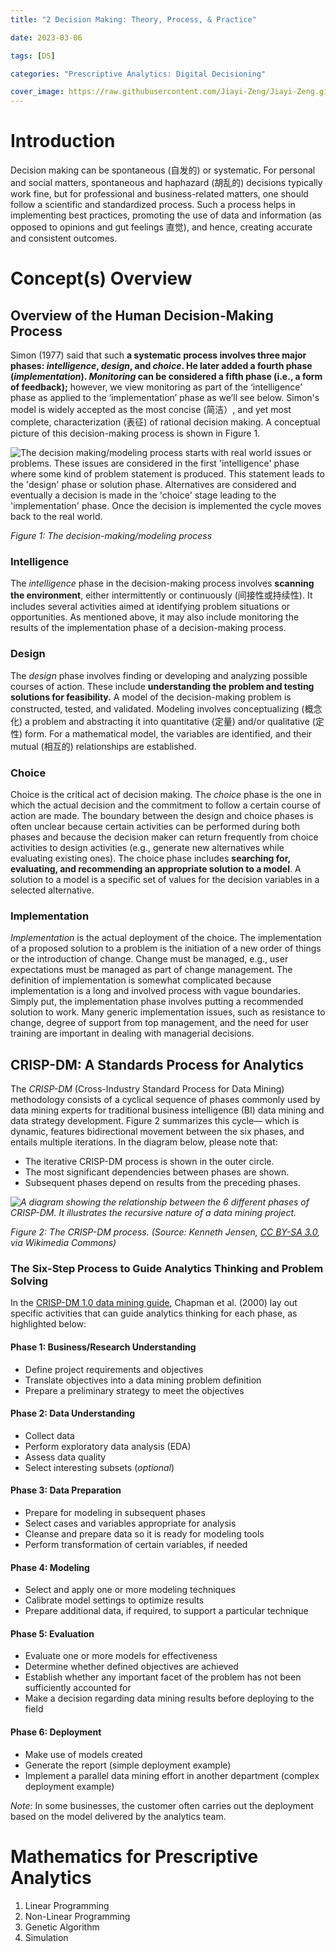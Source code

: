 ```yaml
---
title: "2 Decision Making: Theory, Process, & Practice"

date: 2023-03-06

tags: [DS]

categories: "Prescriptive Analytics: Digital Decisioning"

cover_image: https://raw.githubusercontent.com/Jiayi-Zeng/Jiayi-Zeng.github.io/pic/img/202303061115%20(2).png
---
```


# **Introduction**

Decision making can be spontaneous (自发的) or systematic. For personal and social matters, spontaneous and haphazard (胡乱的) decisions typically work fine, but for professional and business-related matters, one should follow a scientific and standardized process. Such a process helps in implementing best practices, promoting the use of data and information (as opposed to opinions and gut feelings 直觉), and hence, creating accurate and consistent outcomes. 

# **Concept(s) Overview** 

## Overview of the Human Decision-Making Process

Simon (1977) said that such **a systematic process involves three major phases: *intelligence*, *design*, and *choice*. He later added a fourth phase (*implementation*). *Monitoring* can be considered a fifth phase (i.e., a form of feedback);** however, we view monitoring as part of the ‘intelligence’ phase as applied to the ‘implementation’ phase as we’ll see below. Simon's model is widely accepted as the most concise (简洁）, and yet most complete, characterization (表征) of rational decision making. A conceptual picture of this decision-making process is shown in Figure 1.

![The decision making/modeling process starts with real world issues or problems. These issues are considered in the first 'intelligence' phase where some kind of problem statement is produced. This statement leads to the 'design' phase or solution phase. Alternatives are considered and eventually a decision is made in the 'choice' stage leading to the 'implementation' phase. Once the decision is implemented the cycle moves back to the real world.](https://lh4.googleusercontent.com/4e-dWnGfX1r9mIs7UcuwLkWlXHdhuP0gPvEnVUpnpyGN0eidcmgn5_Z2_tvOQGAmMX1UbNSn-5eYBoU4b1DPbAUBzEGngOH-hUq1Y8oODFQEjpUn4ymzE-s-bEi4M67yM1oQ1rlz_eQhJr-YVT-vWQ)

*Figure 1: The decision-making/modeling process*

### Intelligence

The *intelligence* phase in the decision-making process involves **scanning the environment**, either intermittently or continuously (间接性或持续性). It includes several activities aimed at identifying problem situations or opportunities. As mentioned above, it may also include monitoring the results of the implementation phase of a decision-making process.

### Design

The *design* phase involves finding or developing and analyzing possible courses of action. These include **understanding the problem and testing solutions for feasibility.** A model of the decision-making problem is constructed, tested, and validated. Modeling involves conceptualizing (概念化) a problem and abstracting it into quantitative (定量) and/or qualitative (定性) form. For a mathematical model, the variables are identified, and their mutual (相互的) relationships are established.

### Choice

Choice is the critical act of decision making. The *choice* phase is the one in which the actual decision and the commitment to follow a certain course of action are made. The boundary between the design and choice phases is often unclear because certain activities can be performed during both phases and because the decision maker can return frequently from choice activities to design activities (e.g., generate new alternatives while evaluating existing ones). The choice phase includes **searching for, evaluating, and recommending an appropriate solution to a model**. A solution to a model is a specific set of values for the decision variables in a selected alternative.

### Implementation

*Implementation* is the actual deployment of the choice. The implementation of a proposed solution to a problem is the initiation of a new order of things or the introduction of change. Change must be managed, e.g., user expectations must be managed as part of change management. The definition of implementation is somewhat complicated because implementation is a long and involved process with vague boundaries. Simply put, the implementation phase involves putting a recommended solution to work. Many generic implementation issues, such as resistance to change, degree of support from top management, and the need for user training are important in dealing with managerial decisions.

## CRISP-DM: A Standards Process for Analytics

The *CRISP-DM* (Cross-Industry Standard Process for Data Mining) methodology consists of a cyclical sequence of phases commonly used by data mining experts for traditional business intelligence (BI) data mining and data strategy development. Figure 2 summarizes this cycle— which is dynamic, features bidirectional movement between the six phases, and entails multiple iterations. In the diagram below, please note that:

- The iterative CRISP-DM process is shown in the outer circle.
- The most significant dependencies between phases are shown.
- Subsequent phases depend on results from the preceding phases.

*![A diagram showing the relationship between the 6 different phases of CRISP-DM. It illustrates the recursive nature of a data mining project.](https://lh3.googleusercontent.com/eW3nJAycOY0La88ygPNRaguPEKFv47vJiXq-xkx57F5xV1AP-nLuqrxbVWfCVcMlqXibc4a0bEusCe0GiVv0K6ZXmb7d-C4STlUuzQiLrKcH8Z86PGuQoLNp2sTioAzuqbGFyvemP-rbqLe3BAHYhQ)*

*Figure 2: The CRISP-DM process. (Source: Kenneth Jensen,* [*CC BY-SA 3.0*](https://creativecommons.org/licenses/by-sa/3.0)*, via Wikimedia Commons)* 

### The Six-Step Process to Guide Analytics Thinking and Problem Solving

In the [CRISP-DM 1.0 data mining guide](https://the-modeling-agency.com/crisp-dm.pdf), Chapman et al. (2000) lay out specific activities that can guide analytics thinking for each phase, as highlighted below:

#### **Phase 1: Business/Research Understanding**

- Define project requirements and objectives
- Translate objectives into a data mining problem definition
- Prepare a preliminary strategy to meet the objectives

#### **Phase 2: Data Understanding** 

- Collect data
- Perform exploratory data analysis (EDA)
- Assess data quality
- Select interesting subsets (*optional*)

#### **Phase 3: Data Preparation** 

- Prepare for modeling in subsequent phases
- Select cases and variables appropriate for analysis
- Cleanse and prepare data so it is ready for modeling tools
- Perform transformation of certain variables, if needed

#### **Phase 4: Modeling** 

- Select and apply one or more modeling techniques
- Calibrate model settings to optimize results
- Prepare additional data, if required, to support a particular technique

#### **Phase 5: Evaluation** 

- Evaluate one or more models for effectiveness
- Determine whether defined objectives are achieved
- Establish whether any important facet of the problem has not been sufficiently accounted for
- Make a decision regarding data mining results before deploying to the field

#### **Phase 6: Deployment**

- Make use of models created
- Generate the report (simple deployment example)
- Implement a parallel data mining effort in another department (complex deployment example)

*Note*: In some businesses, the customer often carries out the deployment based on the model delivered by the analytics team.

# **Mathematics for Prescriptive Analytics**
1. Linear Programming
2. Non-Linear Programming
3. Genetic Algorithm
4. Simulation

